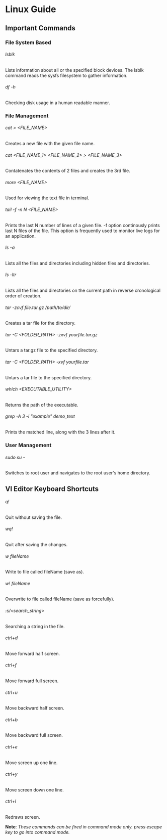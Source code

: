# Linux Guide

## Important Commands

### File System Based

###### lsblk
Lists information about all or the specified block devices. The lsblk command reads the sysfs filesystem to gather information.

###### df -h
Checking disk usage in a human readable manner.

### File Management

###### cat > <FILE_NAME>
Creates a new file with the given file name.

###### cat <FILE_NAME_1> <FILE_NAME_2> > <FILE_NAME_3>
Contatenates the contents of 2 files and creates the 3rd file.

###### more <FILE_NAME>
Used for viewing the text file in terminal.

###### tail -f -n N <FILE_NAME>
Prints the last N number of lines of a given file. -f option continously prints last N files of the file. This option is frequently used to monitor live logs for an application.

###### ls -a
Lists all the files and directories including hidden files and directories.

###### ls -ltr
Lists all the files and directories on the current path in reverse cronological order of creation.

###### tar -zcvf file.tar.gz /path/to/dir/
Creates a tar file for the directory.

###### tar -C <FOLDER_PATH> -zxvf yourfile.tar.gz
Untars a tar.gz file to the specified directory.

###### tar -C <FOLDER_PATH> -xvf yourfile.tar
Untars a tar file to the specified directory.

###### which <EXECUTABLE_UTILITY>
Returns the path of the executable.

###### grep -A 3 -i "example" demo_text
Prints the matched line, along with the 3 lines after it.

### User Management

###### sudo su -
Switches to root user and navigates to the root user's home directory.

## VI Editor Keyboard Shortcuts
###### q!
Quit without saving the file.

###### wq!
Quit after saving the changes.

###### w fileName
Write to file called fileName (save as).

###### w! fileName
Overwrite to file called fileName (save as forcefully).

###### :s/<search_string>
Searching a string in the file.

###### ctrl+d
Move forward half screen.

###### ctrl+f
Move forward full screen.

###### ctrl+u
Move backward half screen.

###### ctrl+b
Move backward full screen.

###### ctrl+e
Move screen up one line.

###### ctrl+y
Move screen down one line.

###### ctrl+I
Redraws screen.

**Note**: _These commands can be fired in command mode only. press _escape_ key to go into command mode._
